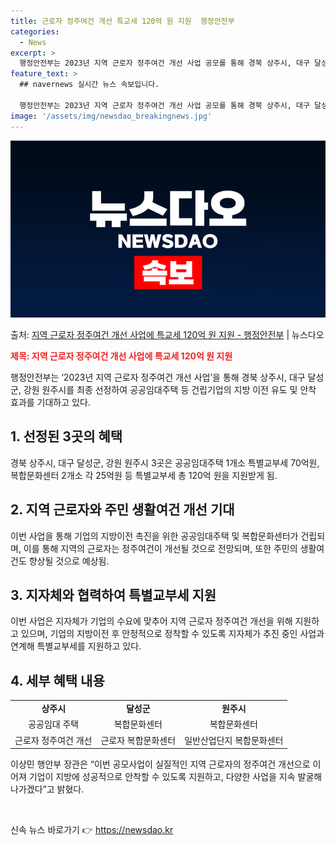 ```yaml
---
title: 근로자 정주여건 개선 특교세 120억 원 지원  행정안전부
categories:
  - News
excerpt: >
  행정안전부는 2023년 지역 근로자 정주여건 개선 사업 공모를 통해 경북 상주시, 대구 달성군, 강원 원주시…
feature_text: >
  ## navernews 실시간 뉴스 속보입니다.

  행정안전부는 2023년 지역 근로자 정주여건 개선 사업 공모를 통해 경북 상주시, 대구 달성군, 강원 원주시…
image: '/assets/img/newsdao_breakingnews.jpg'
---
```


![뉴스다오 속보](/assets/img/newsdao_breakingnews.jpg)

<p>출처: <a href="https://newsdao.kr/2829" rel="dofollow">지역 근로자 정주여건 개선 사업에 특교세 120억 원 지원 - 행정안전부</a> | 뉴스다오</p>

<b><span style="color: #ee2323;">제목: 지역 근로자 정주여건 개선 사업에 특교세 120억 원 지원</span></b>

<p data-ke-size="size16">행정안전부는 ‘2023년 지역 근로자 정주여건 개선 사업’을 통해 경북 상주시, 대구 달성군, 강원 원주시를 최종 선정하여 공공임대주택 등 건립기업의 지방 이전 유도 및 안착 효과를 기대하고 있다.</p>

<h2 data-ke-size="size26">1. 선정된 3곳의 혜택</h2>
<p data-ke-size="size16">경북 상주시, 대구 달성군, 강원 원주시 3곳은 공공임대주택 1개소 특별교부세 70억원, 복합문화센터 2개소 각 25억원 등 특별교부세 총 120억 원을 지원받게 됨.</p>

<h2 data-ke-size="size26">2. 지역 근로자와 주민 생활여건 개선 기대</h2>
<p data-ke-size="size16">이번 사업을 통해 기업의 지방이전 촉진을 위한 공공임대주택 및 복합문화센터가 건립되며, 이를 통해 지역의 근로자는 정주여건이 개선될 것으로 전망되며, 또한 주민의 생활여건도 향상될 것으로 예상됨.</p>

<h2 data-ke-size="size26">3. 지자체와 협력하여 특별교부세 지원</h2>
<p data-ke-size="size16">이번 사업은 지자체가 기업의 수요에 맞추어 지역 근로자 정주여건 개선을 위해 지원하고 있으며, 기업의 지방이전 후 안정적으로 정착할 수 있도록 지자체가 추진 중인 사업과 연계해 특별교부세를 지원하고 있다.</p>

<h2 data-ke-size="size26">4. 세부 혜택 내용</h2>
<table>
	<tr>
		<td style="text-align: center; height: 17px;"><b>상주시</b></td>
		<td style="text-align: center; height: 17px;"><b>달성군</b></td>
		<td style="text-align: center; height: 17px;"><b>원주시</b></td>
	</tr>
	<tr>
		<td style="text-align: center; height: 17px;">공공임대 주택</td>
		<td style="text-align: center; height: 17px;">복합문화센터</td>
		<td style="text-align: center; height: 17px;">복합문화센터</td>
	</tr>
	<tr>
		<td style="text-align: center; height: 17px;">근로자 정주여건 개선</td>
		<td style="text-align: center; height: 17px;">근로자 복합문화센터</td>
		<td style="text-align: center; height: 17px;">일반산업단지 복합문화센터</td>
	</tr>
</table>

<p data-ke-size="size16">이상민 행안부 장관은 “이번 공모사업이 실질적인 지역 근로자의 정주여건 개선으로 이어져 기업이 지방에 성공적으로 안착할 수 있도록 지원하고, 다양한 사업을 지속 발굴해 나가겠다”고 밝혔다.</p>

<p data-ke-size="size16">&nbsp;</p> 

신속 뉴스 바로가기 👉 <a href="https://newsdao.kr" rel="dofollow">https://newsdao.kr</a>


